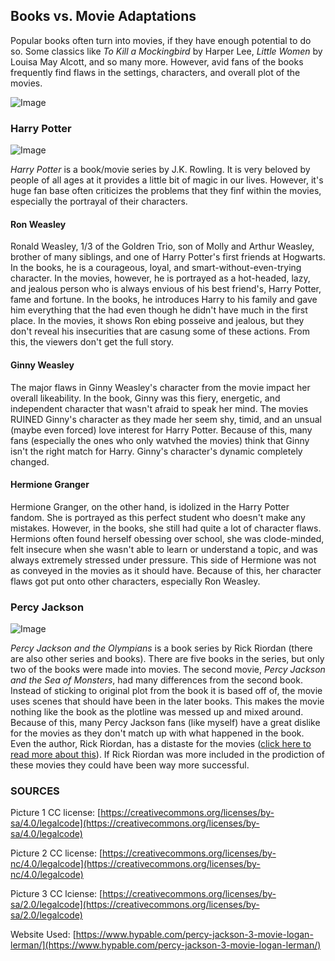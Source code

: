 ## Books vs. Movie Adaptations

Popular books often turn into movies, if they have enough potential to do so. Some classics like _To Kill a Mockingbird_ by Harper Lee, _Little Women_ by Louisa May Alcott, and so many more. However, avid fans of the books frequently find flaws in the settings, characters, and overall plot of the movies. 

![Image](https://upload.wikimedia.org/wikipedia/commons/a/ac/Open_books.except.jpg)

### Harry Potter
![Image](https://psycatgames.com/magazine/party-games/harry-potter-would-you-rather/feature-image_hua0feff45436b95e78101ce6cd116d725_1320141_1600x1200_fill_q100_box_smart1.jpg)

_Harry Potter_ is a book/movie series by J.K. Rowling. It is very beloved by people of all ages at it provides a little bit of magic in our lives. However, it's huge fan base often criticizes the problems that they finf within the movies, especially the portrayal of their characters. 

#### Ron Weasley

Ronald Weasley, 1/3 of the Goldren Trio, son of Molly and Arthur Weasley, brother of many siblings, and one of Harry Potter's first friends at Hogwarts. In the books, he is a courageous, loyal, and smart-without-even-trying character. In the movies, however, he is portrayed as a hot-headed, lazy, and jealous person who is always envious of his best friend's, Harry Potter, fame and fortune. In the books, he introduces Harry to his family and gave him everything that the had even though he didn't have much in the first place. In the movies, it shows Ron ebing posseive and jealous, but they don't reveal his insecurities that are casung some of these actions. From this, the viewers don't get the full story. 

#### Ginny Weasley

The major flaws in Ginny Weasley's character from the movie impact her overall likeability. In the book, Ginny was this fiery, energetic, and independent character that wasn't afraid to speak her mind. The movies RUINED Ginny's character as they made her seem shy, timid, and an unsual (maybe even forced) love interest for Harry Potter. Because of this, many fans (especially the ones who only watvhed the movies) think that Ginny isn't the right match for Harry. Ginny's character's dynamic completely changed. 

#### Hermione Granger

Hermione Granger, on the other hand, is idolized in the Harry Potter fandom. She is portrayed as this perfect student who doesn't make any mistakes. However, in the books, she still had quite a lot of character flaws. Hermions often found herself obessing over school, she was clode-minded, felt insecure when she wasn't able to learn or understand a topic, and was always extremely stressed under pressure. This side of Hermione was not as conveyed in the movies as it should have. Because of this, her character flaws got put onto other characters, especially Ron Weasley. 


### Percy Jackson

![Image](https://live.staticflickr.com/3715/9527836664_63b81c4b4b.jpg)

_Percy Jackson and the Olympians_ is a book series by Rick Riordan (there are also other series and books). There are five books in the series, but only two of the books were made into movies. The second movie, _Percy Jackson and the Sea of Monsters_, had many differences from the second book. Instead of sticking to original plot from the book it is based off of, the movie uses scenes that should have been in the later books. This makes the movie nothing like the book as the plotline was messed up and mixed around. Because of this, many Percy Jackson fans (like myself) have a great dislike for the movies as they don't match up with what happened in the book. Even the author, Rick Riordan, has a distaste for the movies ([click here to read more about this](https://www.hypable.com/percy-jackson-3-movie-logan-lerman/)). If Rick Riordan was more included in the prodiction of these movies they could have been way more successful. 



### SOURCES

Picture 1 CC license: [https://creativecommons.org/licenses/by-sa/4.0/legalcode](https://creativecommons.org/licenses/by-sa/4.0/legalcode)

Picture 2 CC license: [https://creativecommons.org/licenses/by-nc/4.0/legalcode](https://creativecommons.org/licenses/by-nc/4.0/legalcode)

Picture 3 CC lciense: [https://creativecommons.org/licenses/by-sa/2.0/legalcode](https://creativecommons.org/licenses/by-sa/2.0/legalcode)

Website Used: [https://www.hypable.com/percy-jackson-3-movie-logan-lerman/](https://www.hypable.com/percy-jackson-3-movie-logan-lerman/)
